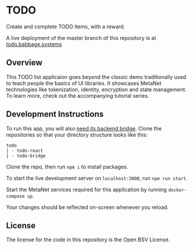 # TODO

Create and complete TODO items, with a reward.

A live deployment of the master branch of this repository is at [todo.babbage.systems](https://todo.babbage.systems)

## Overview

This TODO list applicaion goes beyond the classic demo traditionally used to teach people the basics of UI libraries. It showcases MetaNet technologies like tokenization, identity, encryption and state management. To learn more, check out the accompanying tutorial series.

## Development Instructions

To run this app, you will also [need its backend bridge](https://github.com/p2ppsr/todo-bridge). Clone the repositories so that your directory structure looks like this:

```
todo
| - todo-react
| - todo-bridge
```

Clone the repo, then run `npm i` to install packages.

To start the live development server on `localhost:3000`, run `npm run start`.

Start the MetaNet services required for this application by running `docker-compose up`.

Your changes should be reflected on-screen whenever you reload.

## License

The license for the code in this repository is the Open BSV License.
